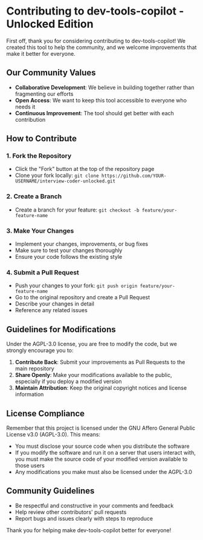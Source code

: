 # Contributing to dev-tools-copilot - Unlocked Edition

First off, thank you for considering contributing to dev-tools-copilot! We created this tool to help the community, and we welcome improvements that make it better for everyone.

## Our Community Values

- **Collaborative Development**: We believe in building together rather than fragmenting our efforts
- **Open Access**: We want to keep this tool accessible to everyone who needs it
- **Continuous Improvement**: The tool should get better with each contribution

## How to Contribute

### 1. Fork the Repository

- Click the "Fork" button at the top of the repository page
- Clone your fork locally: `git clone https://github.com/YOUR-USERNAME/interview-coder-unlocked.git`

### 2. Create a Branch

- Create a branch for your feature: `git checkout -b feature/your-feature-name`

### 3. Make Your Changes

- Implement your changes, improvements, or bug fixes
- Make sure to test your changes thoroughly
- Ensure your code follows the existing style

### 4. Submit a Pull Request

- Push your changes to your fork: `git push origin feature/your-feature-name`
- Go to the original repository and create a Pull Request
- Describe your changes in detail
- Reference any related issues

## Guidelines for Modifications

Under the AGPL-3.0 license, you are free to modify the code, but we strongly encourage you to:

1. **Contribute Back**: Submit your improvements as Pull Requests to the main repository
2. **Share Openly**: Make your modifications available to the public, especially if you deploy a modified version
3. **Maintain Attribution**: Keep the original copyright notices and license information

## License Compliance

Remember that this project is licensed under the GNU Affero General Public License v3.0 (AGPL-3.0). This means:

- You must disclose your source code when you distribute the software
- If you modify the software and run it on a server that users interact with, you must make the source code of your modified version available to those users
- Any modifications you make must also be licensed under the AGPL-3.0

## Community Guidelines

- Be respectful and constructive in your comments and feedback
- Help review other contributors' pull requests
- Report bugs and issues clearly with steps to reproduce

Thank you for helping make dev-tools-copilot better for everyone!

